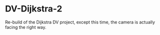 # DV-Dijkstra-2
Re-build of the Dijkstra DV project, except this time, the camera is actually facing the right way.
